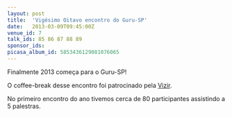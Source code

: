 ```yaml
---
layout: post
title:  'Vigésimo Oitavo encontro do Guru-SP'
date:   2013-03-09T09:45:00Z
venue_id: 7
talk_ids: 85 86 87 88 89
sponsor_ids: 
picasa_album_id: 5853436129081076065
---
```


<p>
	Finalmente 2013 come&ccedil;a para o Guru-SP!</p>
<p>
	O coffee-break desse encontro foi patrocinado pela <a href="http://www.vizir.com.br">Vizir</a>.</p>
<p>
	No primeiro encontro do ano tivemos cerca de 80 participantes assistindo a 5 palestras.</p>

